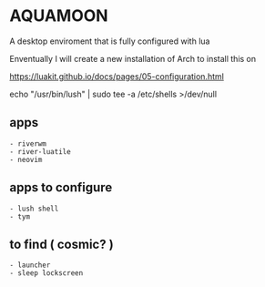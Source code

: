 # AQUAMOON
A desktop enviroment that is fully configured with lua

Enventually I will create a new installation of Arch to install this on

https://luakit.github.io/docs/pages/05-configuration.html

echo "/usr/bin/lush" | sudo tee -a /etc/shells >/dev/null

## apps
    - riverwm
    - river-luatile
    - neovim

## apps to configure
    - lush shell
    - tym

## to find ( cosmic? )
    - launcher
    - sleep lockscreen
